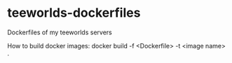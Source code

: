 # teeworlds-dockerfiles
Dockerfiles of my teeworlds servers

How to build docker images:
docker build -f \<Dockerfile\> -t \<image name\> .
